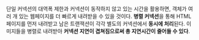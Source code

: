 단일 커넥션의 대역폭 제한과 커넥션이 동작하지 않고 있는 시간을 활용하면, 객체가 여러 개 있는 웹페이지를 더 빠르게 내려받을 수 있을 것이다.
**병렬 커넥션**을 통해 HTML 페이지를 먼저 내려받고 남은 트랜잭션이 각각 별도의 커넥션에서 **동시에 처리**된다.
이미지들을 병렬로 내려받아 **커넥션 지연이 겹쳐짐으로써 총 지연시간이 줄어들 수 있다**.